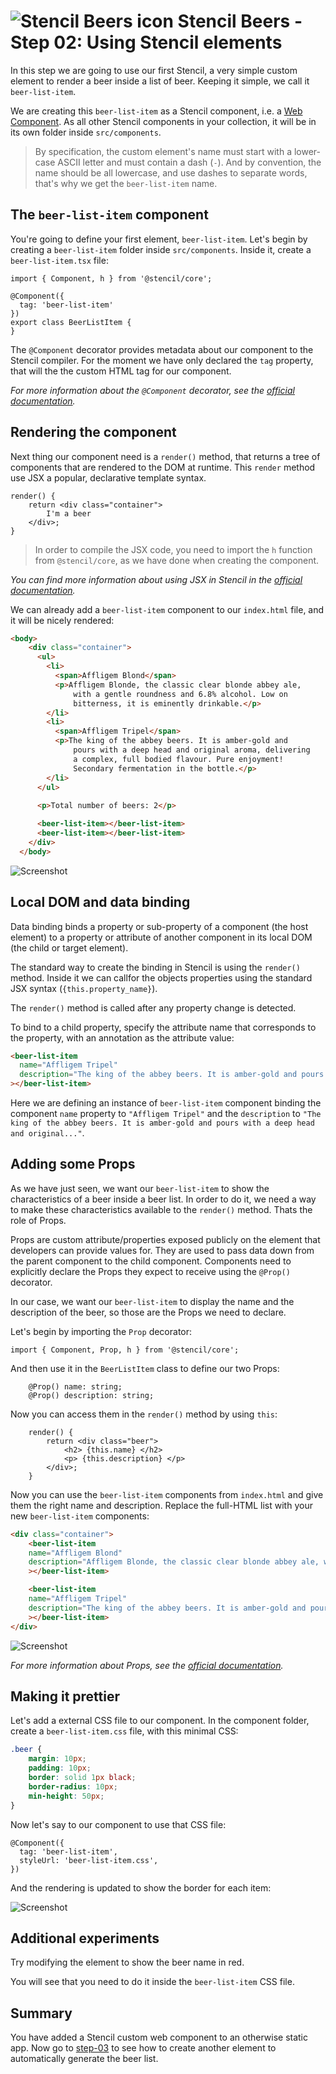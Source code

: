 # ![Stencil Beers icon](../img/logo-25px.png) Stencil Beers - Step 02: Using Stencil elements

In this step we are going to use our first Stencil, a very simple custom element to render a beer inside a list of beer. Keeping it simple, we call it `beer-list-item`.

We are creating this `beer-list-item` as a Stencil component, i.e. a [Web Component](https://developer.mozilla.org/en-US/docs/Web/Web_Components). As all other Stencil components in your collection, it will be in its own folder inside `src/components`.

> By specification, the custom element's name must start with a lower-case ASCII letter and must contain a dash (`-`). And by convention, the name should be all lowercase, and use dashes to separate words, that's why we get the `beer-list-item` name.

## The `beer-list-item` component

You're going to define your first element, `beer-list-item`. Let's begin by creating a `beer-list-item` folder inside `src/components`. Inside it, create a `beer-list-item.tsx` file:

```tsx
import { Component, h } from '@stencil/core';

@Component({
  tag: 'beer-list-item'
})
export class BeerListItem {
}
```

The `@Component` decorator provides metadata about our component to the Stencil compiler. For the moment we have only declared the `tag` property, that will the the custom HTML tag for our component.

*For more information about the `@Component` decorator, see the [official documentation](https://stenciljs.com/docs/component).*

## Rendering the component

Next thing our component need is a `render()` method, that returns a tree of components that are rendered to the DOM at runtime. This `render` method use JSX a popular, declarative template syntax.  


```tsx
render() {
    return <div class="container">
        I'm a beer
    </div>;
}
```

> In order to compile the JSX code, you need to import the `h` function from `@stencil/core`, as we have done when creating the component.

*You can find more information about using JSX in Stencil in the [official documentation](https://stenciljs.com/docs/templating-jsx).*


We can already add a `beer-list-item` component to our `index.html` file, and it will be nicely rendered:

```html  
<body>
    <div class="container">
      <ul>
        <li>
          <span>Affligem Blond</span>
          <p>Affligem Blonde, the classic clear blonde abbey ale, 
              with a gentle roundness and 6.8% alcohol. Low on 
              bitterness, it is eminently drinkable.</p>
        </li>
        <li>
          <span>Affligem Tripel</span>
          <p>The king of the abbey beers. It is amber-gold and 
              pours with a deep head and original aroma, delivering 
              a complex, full bodied flavour. Pure enjoyment! 
              Secondary fermentation in the bottle.</p>
        </li>
      </ul>
      
      <p>Total number of beers: 2</p>

      <beer-list-item></beer-list-item>
      <beer-list-item></beer-list-item>
    </div>
  </body>
```

![Screenshot](../img/step-02-01.png)



## Local DOM and data binding 

Data binding binds a property or sub-property of a component (the host element) to a property or attribute of another component in its local DOM (the child or target element).

The standard way to create the binding in Stencil is using the `render()` method. Inside it we can callfor the objects properties using the standard JSX syntax (`{this.property_name}`).

The `render()` method is called after any property change is detected.

To bind to a child property, specify the attribute name that corresponds to the property, with an annotation as the attribute value:

```html
<beer-list-item
  name="Affligem Tripel"
  description="The king of the abbey beers. It is amber-gold and pours with a deep head and original..."
></beer-list-item>
```

Here we are defining an instance of `beer-list-item`  component binding the component `name` property to `"Affligem Tripel"` and the `description` to `"The king of the abbey beers. It is amber-gold and pours with a deep head and original..."`.


## Adding some Props

As we have just seen, we want our `beer-list-item` to show the characteristics of a beer inside a beer list. In order to do it, we need a way to make these characteristics available to the `render()` method. Thats the role of Props.

Props are custom attribute/properties exposed publicly on the element that developers can provide values for. They are used to pass data down from the parent component to the child component. Components need to explicitly declare the Props they expect to receive using the `@Prop()` decorator. 

In our case, we want our `beer-list-item` to display the name and the description of the beer, so those are the Props we need to declare.

Let's begin by importing the `Prop` decorator:

```tsx
import { Component, Prop, h } from '@stencil/core';
```

And then use it in the `BeerListItem` class to define our two Props:

```tsx
    @Prop() name: string;
    @Prop() description: string;
```

Now you can access them in the `render()` method by using `this`:

```tsx
    render() {
        return <div class="beer">
            <h2> {this.name} </h2>
            <p> {this.description} </p>
        </div>;
    }
```

Now you can use the `beer-list-item` components from `index.html` and give them the right name and description. Replace the full-HTML list with your new `beer-list-item` components:

```html
<div class="container">
    <beer-list-item
    name="Affligem Blond"
    description="Affligem Blonde, the classic clear blonde abbey ale, with a gentle roundness and 6.8%..."
    ></beer-list-item>

    <beer-list-item
    name="Affligem Tripel"
    description="The king of the abbey beers. It is amber-gold and pours with a deep head and original..."
    ></beer-list-item>
</div>
```

![Screenshot](../img/step-02-02.png)

*For more information about Props, see the [official documentation](https://stenciljs.com/docs/properties).*


## Making it prettier


Let's add a external CSS file to our component. In the component folder, create a `beer-list-item.css` file, with this minimal CSS:

```css
.beer {
    margin: 10px;
    padding: 10px;
    border: solid 1px black;
    border-radius: 10px;
    min-height: 50px;
}
```

Now let's say to our component to use that CSS file:

```tsx
@Component({
  tag: 'beer-list-item',
  styleUrl: 'beer-list-item.css',
})
```

And the rendering is updated to show the border for each item:

![Screenshot](../img/step-02-03.png)


## Additional experiments

Try modifying the element to show the beer name in red.

You will see that you need to do it inside the `beer-list-item` CSS file.

## Summary

You have added a Stencil custom web component to an otherwise static app. Now go to [step-03](../step-03/) to see how to create another element to automatically generate the beer list.